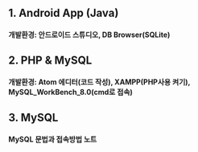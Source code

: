 ## 1. Android App (Java)
#### 개발환경: 안드로이드 스튜디오, DB Browser(SQLite)
## 2. PHP & MySQL
#### 개발환경: Atom 에디터(코드 작성), XAMPP(PHP사용 켜기), MySQL_WorkBench_8.0(cmd로 접속)
## 3. MySQL
#### MySQL 문법과 접속방법 노트

